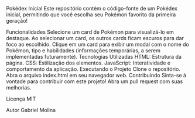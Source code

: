Pokédex Inicial
Este repositório contém o código-fonte de um Pokédex inicial, permitindo que você escolha seu Pokémon favorito da primeira geração!

Funcionalidades
Selecione um card de Pokémon para visualizá-lo em destaque.
Ao selecionar um card, os outros cards ficam escuros para dar foco ao escolhido.
Clique em um card para exibir um modal com o nome do Pokémon, tipo e habilidades (informações temporárias, a serem implementadas futuramente).
Tecnologias Utilizadas
HTML: Estrutura da página.
CSS: Estilização dos elementos.
JavaScript: Interatividade e comportamento da aplicação.
Executando o Projeto
Clone o repositório.
Abra o arquivo index.html em seu navegador web.
Contribuindo
Sinta-se à vontade para contribuir com este projeto! Abra um pull request com suas melhorias.

Licença
MIT

Autor
Gabriel Molina
